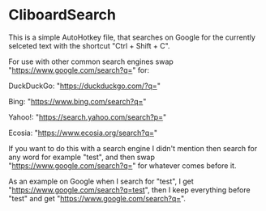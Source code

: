 # CliboardSearch
This is a simple AutoHotkey file, that searches on Google for the currently selceted text with the shortcut "Ctrl + Shift + C".


For use with other common search engines swap "https://www.google.com/search?q=" for:

DuckDuckGo: "https://duckduckgo.com/?q="

Bing: "https://www.bing.com/search?q="

Yahoo!: "https://search.yahoo.com/search?p="

Ecosia: "https://www.ecosia.org/search?q="


If you want to do this with a search engine I didn't mention then search for any word for example "test", and then swap "https://www.google.com/search?q=" for whatever comes before it.

As an example on Google when I search for "test", I get "https://www.google.com/search?q=test", then I keep everything before "test" and get "https://www.google.com/search?q=".
